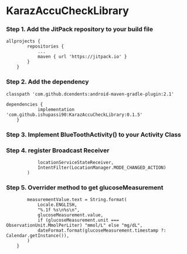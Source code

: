 # KarazAccuCheckLibrary

### Step 1. Add the JitPack repository to your build file

```
allprojects {
		repositories {
			...
			maven { url 'https://jitpack.io' }
		}
	}
```
	
  
### Step 2. Add the dependency


```
classpath 'com.github.dcendents:android-maven-gradle-plugin:2.1'

dependencies {
	        implementation 'com.github.ishupassi90:KarazAccuCheckLibrary:0.1.5'
	}
```
	
  
### Step 3. Implement BlueToothActivity() to your Activity Class  

 
### Step 4. register Broadcast Receiver 
  
```registerReceiver(
            locationServiceStateReceiver,
            IntentFilter(LocationManager.MODE_CHANGED_ACTION)
        )
```
	
        
### Step 5. Overrider method to get glucoseMeasurement
 
``` override fun setGlucoseMeasurement(glucoseMeasurement: GlucoseMeasurement) {
        measurementValue.text = String.format(
            Locale.ENGLISH,
            "%.1f %s\n%s\n",
            glucoseMeasurement.value,
            if (glucoseMeasurement.unit === ObservationUnit.MmolPerLiter) "mmol/L" else "mg/dL",
            dateFormat.format(glucoseMeasurement.timestamp ?: Calendar.getInstance()),
        )
    }
```
